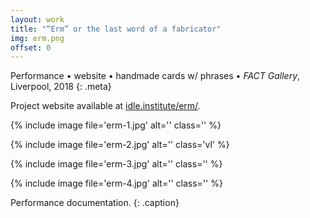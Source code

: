```yaml
---
layout: work
title: "“Erm” or the last word of a fabricator"
img: erm.png
offset: 0
---
```


Performance • website • handmade cards w/ phrases • *FACT Gallery*, Liverpool, 2018
{: .meta}

Project website available at [idle.institute/erm/](http://idle.institute/erm/).

{% include image file='erm-1.jpg' alt='' class='' %}

{% include image file='erm-2.jpg' alt='' class='vl' %}

{% include image file='erm-3.jpg' alt='' class='' %}

{% include image file='erm-4.jpg' alt='' class='' %}

Performance documentation.
{: .caption}
